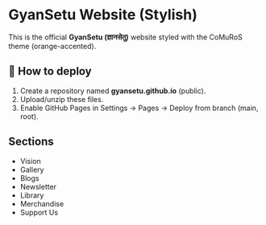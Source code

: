 # GyanSetu Website (Stylish)

This is the official **GyanSetu (ज्ञानसेतु)** website styled with the CoMuRoS theme (orange-accented).

## 🚀 How to deploy
1. Create a repository named **gyansetu.github.io** (public).
2. Upload/unzip these files.
3. Enable GitHub Pages in Settings → Pages → Deploy from branch (main, root).

## Sections
- Vision
- Gallery
- Blogs
- Newsletter
- Library
- Merchandise
- Support Us
